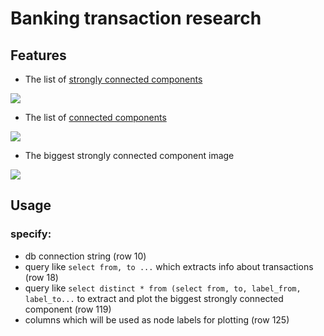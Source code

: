 # Banking transaction research

## Features
* The list of [strongly connected components](https://en.wikipedia.org/wiki/Strongly_connected_component)

![](.README_images\strongly_connected_components.png)

* The list of [connected components](https://en.wikipedia.org/wiki/Connected_component_(graph_theory))

![](.README_images\connected_components.png)
* The biggest strongly connected component image

![](.README_images\graph_image.png)

## Usage
### specify:
* db connection string (row 10)
* query like  `select from, to ...` which extracts info about transactions (row 18)
* query like `select distinct * from (select from, to, label_from, label_to...`
to extract and plot the biggest strongly connected component (row 119)
* columns which will be used as node labels for plotting (row 125)
